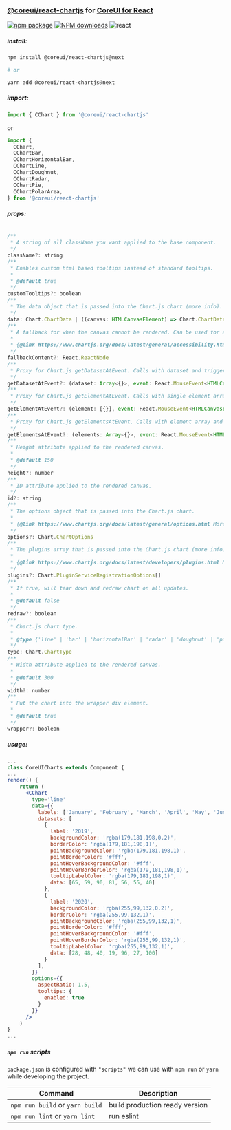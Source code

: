 ### [@coreui/react-chartjs](https://coreui.io/) for [CoreUI for React](https://coreui.io/react/)

[![npm package][npm-badge]][npm]
[![NPM downloads][npm-download]][npm]
![react](https://img.shields.io/badge/react-^17.0.1-lightgrey.svg?style=flat-square&logo=react)

[npm-badge]: https://img.shields.io/npm/v/@coreui/react-chartjs/latest?style=flat-square
[npm]: https://www.npmjs.com/package/@coreui/react-chartjs
[npm-download]: https://img.shields.io/npm/dm/@coreui/react-chartjs.svg?style=flat-square

##### install:

```bash
npm install @coreui/react-chartjs@next

# or

yarn add @coreui/react-chartjs@next
```

##### import:

```jsx
import { CChart } from '@coreui/react-chartjs'
```

or

```js
import {
  CChart,
  CChartBar,
  CChartHorizontalBar,
  CChartLine,
  CChartDoughnut,
  CChartRadar,
  CChartPie,
  CChartPolarArea,
} from '@coreui/react-chartjs'
```

##### props:

```js

/**
 * A string of all className you want applied to the base component.
 */
className?: string
/**
 * Enables custom html based tooltips instead of standard tooltips.
 *
 * @default true
 */
customTooltips?: boolean
/**
 * The data object that is passed into the Chart.js chart (more info).
 */
data: Chart.ChartData | ((canvas: HTMLCanvasElement) => Chart.ChartData)
/**
 * A fallback for when the canvas cannot be rendered. Can be used for accessible chart descriptions.
 *
 * {@link https://www.chartjs.org/docs/latest/general/accessibility.html More Info}
 */
fallbackContent?: React.ReactNode
/**
 * Proxy for Chart.js getDatasetAtEvent. Calls with dataset and triggering event.
 */
getDatasetAtEvent?: (dataset: Array<{}>, event: React.MouseEvent<HTMLCanvasElement>) => void
/**
 * Proxy for Chart.js getElementAtEvent. Calls with single element array and triggering event.
 */
getElementAtEvent?: (element: [{}], event: React.MouseEvent<HTMLCanvasElement>) => void
/**
 * Proxy for Chart.js getElementsAtEvent. Calls with element array and triggering event.
 */
getElementsAtEvent?: (elements: Array<{}>, event: React.MouseEvent<HTMLCanvasElement>) => void
/**
 * Height attribute applied to the rendered canvas.
 *
 * @default 150
 */
height?: number
/**
 * ID attribute applied to the rendered canvas.
 */
id?: string
/**
 * The options object that is passed into the Chart.js chart.
 *
 * {@link https://www.chartjs.org/docs/latest/general/options.html More Info}
 */
options?: Chart.ChartOptions
/**
 * The plugins array that is passed into the Chart.js chart (more info)
 *
 * {@link https://www.chartjs.org/docs/latest/developers/plugins.html More Info}
 */
plugins?: Chart.PluginServiceRegistrationOptions[]
/**
 * If true, will tear down and redraw chart on all updates.
 *
 * @default false
 */
redraw?: boolean
/**
 * Chart.js chart type.
 *
 * @type {'line' | 'bar' | 'horizontalBar' | 'radar' | 'doughnut' | 'polarArea' | 'bubble' | 'pie' | 'scatter'}
 */
type: Chart.ChartType
/**
 * Width attribute applied to the rendered canvas.
 *
 * @default 300
 */
width?: number
/**
 * Put the chart into the wrapper div element.
 *
 * @default true
 */
wrapper?: boolean
```

##### usage:

```jsx
...
class CoreUICharts extends Component {
...
render() {
    return (
      <CChart
        type='line'
        data={{
          labels: ['January', 'February', 'March', 'April', 'May', 'June', 'July'],
          datasets: [
            {
              label: '2019',
              backgroundColor: 'rgba(179,181,198,0.2)',
              borderColor: 'rgba(179,181,198,1)',
              pointBackgroundColor: 'rgba(179,181,198,1)',
              pointBorderColor: '#fff',
              pointHoverBackgroundColor: '#fff',
              pointHoverBorderColor: 'rgba(179,181,198,1)',
              tooltipLabelColor: 'rgba(179,181,198,1)',
              data: [65, 59, 90, 81, 56, 55, 40]
            },
            {
              label: '2020',
              backgroundColor: 'rgba(255,99,132,0.2)',
              borderColor: 'rgba(255,99,132,1)',
              pointBackgroundColor: 'rgba(255,99,132,1)',
              pointBorderColor: '#fff',
              pointHoverBackgroundColor: '#fff',
              pointHoverBorderColor: 'rgba(255,99,132,1)',
              tooltipLabelColor: 'rgba(255,99,132,1)',
              data: [28, 48, 40, 19, 96, 27, 100]
            }
          ],
        }}  
        options={{
          aspectRatio: 1.5,
          tooltips: {
            enabled: true
          }
        }}
      />
    )
}
...
```

##### `npm run` scripts

`package.json` is configured with `"scripts"` we can use with `npm run` or `yarn` while developing the project.

| Command                         | Description                    |
| ------------------------------- | ------------------------------ |
| `npm run build` or `yarn build` | build production ready version |
| `npm run lint` or `yarn lint`   | run eslint                     |

